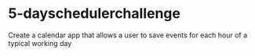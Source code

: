 # 5-dayschedulerchallenge
Create a calendar app that allows a user to save events for each hour of a typical working day
